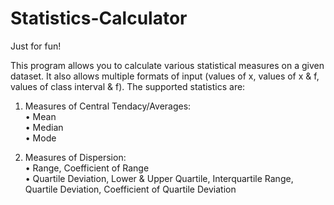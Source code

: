 # Statistics-Calculator

Just for fun!

This program allows you to calculate various statistical measures on a given dataset. It also allows multiple formats of input (values of x, values of x & f, values of class interval & f). The supported statistics are: <br />

1. Measures of Central Tendacy/Averages: <br />
• Mean <br />
• Median <br />
• Mode <br />

2. Measures of Dispersion: <br />
• Range, Coefficient of Range <br />
• Quartile Deviation, Lower & Upper Quartile, Interquartile Range, Quartile Deviation, Coefficient of Quartile Deviation <br />
